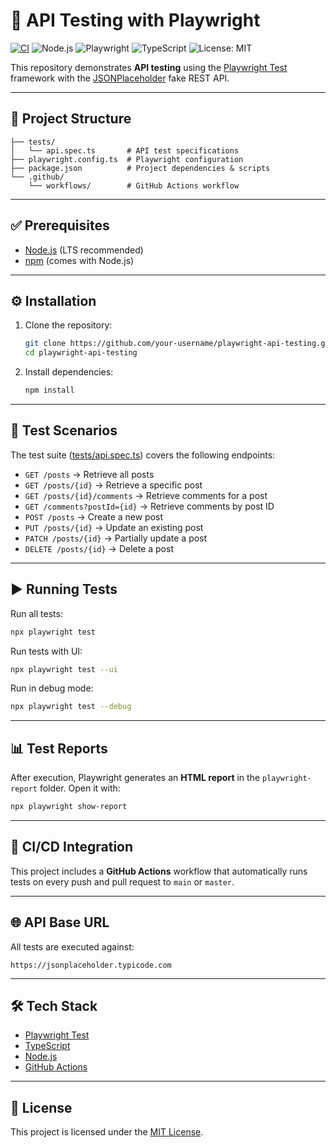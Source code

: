 # 🚀 API Testing with Playwright

[![CI](https://github.com/your-username/playwright-api-testing/actions/workflows/tests.yml/badge.svg)](https://github.com/your-username/playwright-api-testing/actions)
![Node.js](https://img.shields.io/badge/Node.js-18%2B-green)
![Playwright](https://img.shields.io/badge/Playwright-latest-blueviolet)
![TypeScript](https://img.shields.io/badge/TypeScript-5.x-blue)
![License: MIT](https://img.shields.io/badge/License-MIT-yellow.svg)

This repository demonstrates **API testing** using the [Playwright Test](https://playwright.dev/docs/test-intro) framework with the [JSONPlaceholder](https://jsonplaceholder.typicode.com) fake REST API.

---

## 📂 Project Structure

```
├── tests/
│   └── api.spec.ts       # API test specifications
├── playwright.config.ts  # Playwright configuration
├── package.json          # Project dependencies & scripts
└── .github/
    └── workflows/        # GitHub Actions workflow
```

---

## ✅ Prerequisites

* [Node.js](https://nodejs.org/) (LTS recommended)
* [npm](https://docs.npmjs.com/) (comes with Node.js)

---

## ⚙️ Installation

1. Clone the repository:

   ```sh
   git clone https://github.com/your-username/playwright-api-testing.git
   cd playwright-api-testing
   ```
2. Install dependencies:

   ```sh
   npm install
   ```

---

## 🧪 Test Scenarios

The test suite ([tests/api.spec.ts](tests/api.spec.ts)) covers the following endpoints:

* `GET /posts` → Retrieve all posts
* `GET /posts/{id}` → Retrieve a specific post
* `GET /posts/{id}/comments` → Retrieve comments for a post
* `GET /comments?postId={id}` → Retrieve comments by post ID
* `POST /posts` → Create a new post
* `PUT /posts/{id}` → Update an existing post
* `PATCH /posts/{id}` → Partially update a post
* `DELETE /posts/{id}` → Delete a post

---

## ▶️ Running Tests

Run all tests:

```sh
npx playwright test
```

Run tests with UI:

```sh
npx playwright test --ui
```

Run in debug mode:

```sh
npx playwright test --debug
```

---

## 📊 Test Reports

After execution, Playwright generates an **HTML report** in the `playwright-report` folder.
Open it with:

```sh
npx playwright show-report
```

---

## 🔄 CI/CD Integration

This project includes a **GitHub Actions** workflow that automatically runs tests on every push and pull request to `main` or `master`.

---

## 🌐 API Base URL

All tests are executed against:

```
https://jsonplaceholder.typicode.com
```

---

## 🛠️ Tech Stack

* [Playwright Test](https://playwright.dev/)
* [TypeScript](https://www.typescriptlang.org/)
* [Node.js](https://nodejs.org/)
* [GitHub Actions](https://docs.github.com/en/actions)

---

## 📜 License

This project is licensed under the [MIT License](LICENSE).



